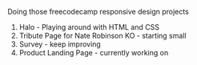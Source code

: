 Doing those freecodecamp responsive design projects

1. Halo - Playing around with HTML and CSS
2. Tribute Page for Nate Robinson KO - starting small
3. Survey - keep improving
4. Product Landing Page - currently working on
